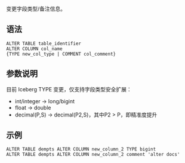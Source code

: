 变更字段类型/备注信息。
## 语法
```
ALTER TABLE table_identifier 
ALTER COLUMN col_name 
{TYPE new_col_type | COMMENT col_comment}
```


## 参数说明
目前 Iceberg TYPE 变更，仅支持字段类型安全扩展：
- int/integer -> long/bigint
- float -> double
- decimal(P,S) -> decimal(P2,S)，其中P2 > P，即精准度提升

## 示例

```
ALTER TABLE dempts ALTER COLUMN new_column_2 TYPE bigint
ALTER TABLE dempts ALTER COLUMN new_column_2 comment 'alter docs'
```



